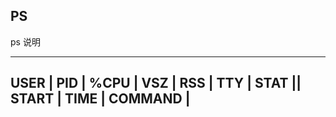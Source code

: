 PS
---

ps 说明

-----------------------------
USER | PID | %CPU | VSZ | RSS | TTY | STAT || START | TIME | COMMAND |
-----------------------------
